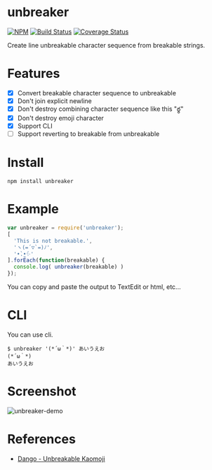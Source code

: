 # unbreaker

[![NPM](https://nodei.co/npm/unbreaker.png)](https://nodei.co/npm/unbreaker/)
[![Build Status](https://travis-ci.org/kawaz/unbreaker.svg?branch=master)](https://travis-ci.org/kawaz/unbreaker)
[![Coverage Status](https://coveralls.io/repos/github/kawaz/unbreaker/badge.svg?branch=master)](https://coveralls.io/github/kawaz/unbreaker?branch=master)

Create line unbreakable character sequence from breakable strings.

# Features

- [x] Convert breakable character sequence to unbreakable
- [x] Don't join explicit newline
- [x] Don't destroy combining character sequence like this "ఠ్ఠ"
- [x] Don't destroy emoji character
- [x] Support CLI
- [ ] Support reverting to breakable from unbreakable

# Install

```
npm install unbreaker
```

# Example

```javascript
var unbreaker = require('unbreaker');
[
  'This is not breakable.',
  'ヽ(=´▽`=)ﾉ',
  '•̀.̫•́✨'
].forEach(function(breakable) {
  console.log( unbreaker(breakable) )
});
```

You can copy and paste the output to TextEdit or html, etc...

# CLI

You can use cli.

```console
$ unbreaker '(*´ω｀*)' あいうえお
(*⁠´ω⁠｀⁠*)
あ⁠い⁠う⁠え⁠お
```

# Screenshot

![unbreaker-demo](https://cloud.githubusercontent.com/assets/156236/23367668/7050a68c-fd4e-11e6-9b7a-21567e335b1f.gif)

# References

- [Dango - Unbreakable Kaomoji](http://getdango.com/unbreakable-kaomoji/)


